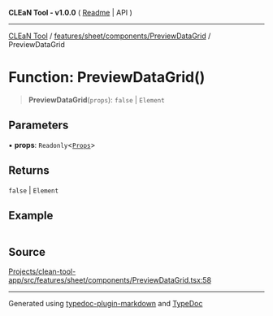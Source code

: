 **CLEaN Tool - v1.0.0** ( [Readme](../../../../../README.md) \| API )

***

[CLEaN Tool](../../../../../modules.md) / [features/sheet/components/PreviewDataGrid](../README.md) / PreviewDataGrid

# Function: PreviewDataGrid()

> **PreviewDataGrid**(`props`): `false` \| `Element`

## Parameters

▪ **props**: `Readonly`\<[`Props`](../private/interfaces/Props.md)\>

## Returns

`false` \| `Element`

## Example

```ts

```

## Source

[Projects/clean-tool-app/src/features/sheet/components/PreviewDataGrid.tsx:58](https://github.com/yuckyh/clean-tool-app/)

***

Generated using [typedoc-plugin-markdown](https://www.npmjs.com/package/typedoc-plugin-markdown) and [TypeDoc](https://typedoc.org/)
